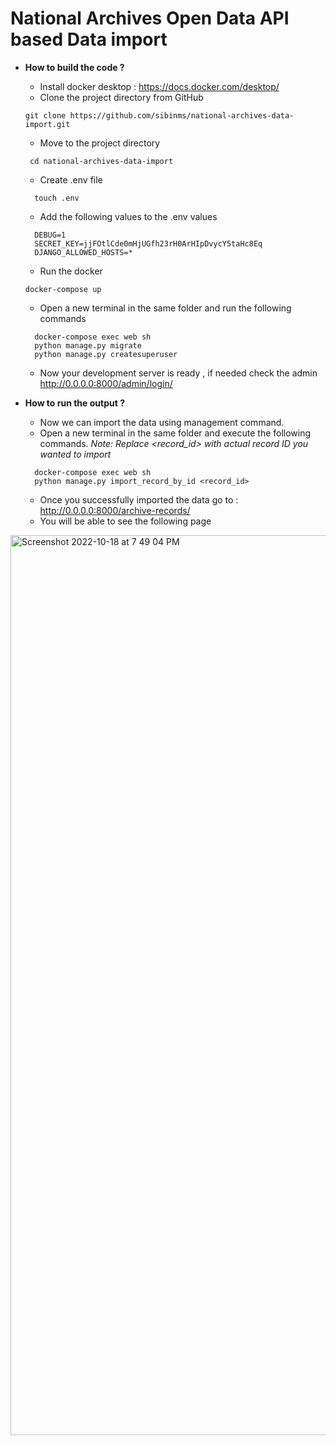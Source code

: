 # National Archives Open Data API based Data import


- **How to build the code ?**
  - Install docker desktop : https://docs.docker.com/desktop/
  - Clone the project directory from GitHub
  ```
  git clone https://github.com/sibinms/national-archives-data-import.git
  ```
  - Move to the project directory 
  ```
   cd national-archives-data-import
  ```
  - Create .env file
  ``` 
    touch .env
  ```
  - Add the following values to the .env values
  ```
    DEBUG=1
    SECRET_KEY=jjFOtlCde0mHjUGfh23rH0ArHIpDvycY5taHc8Eq
    DJANGO_ALLOWED_HOSTS=*
  ```
  - Run the docker
  ```
  docker-compose up 
  ```
  - Open a new terminal in the same folder and run the following commands
  ```
    docker-compose exec web sh
    python manage.py migrate
    python manage.py createsuperuser
  ```
  - Now your development server is ready , if needed check the admin http://0.0.0.0:8000/admin/login/


- **How to run the output ?**
  - Now we can import the data using management command.
  - Open a new terminal in the same folder and execute the following commands.
     _Note: Replace <record_id> with actual record ID you wanted to import_
  ```
    docker-compose exec web sh
    python manage.py import_record_by_id <record_id> 
  ```
  - Once you successfully imported the data go to : http://0.0.0.0:8000/archive-records/
  - You will be able to see the following page
<img width="1440" alt="Screenshot 2022-10-18 at 7 49 04 PM" src="https://user-images.githubusercontent.com/32489487/196456831-e9f91104-a80e-4a4b-b8f0-6713afef1db7.png">

  
